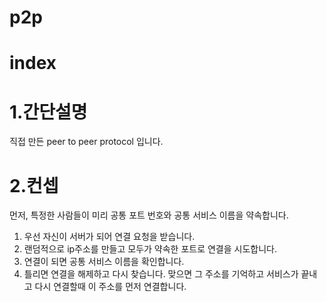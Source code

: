 p2p
=====

# index

# 1.간단설명
직접 만든 peer to peer protocol 입니다.

# 2.컨셉

먼저, 특정한 사람들이 미리 공통 포트 번호와 공통 서비스 이름을 약속합니다.

1. 우선 자신이 서버가 되어 연결 요청을 받습니다.
2. 랜덤적으로 ip주소를 만들고 모두가 약속한 포트로 연결을 시도합니다.
3. 연결이 되면 공통 서비스 이름을 확인합니다.
4. 틀리면 연결을 해제하고 다시 찾습니다. 맞으면 그 주소를 기억하고 서비스가 끝내고 다시 연결할때 이 주소를 먼저 연결합니다.